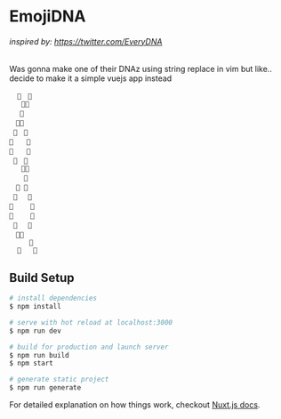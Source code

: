 # EmojiDNA
###### inspired by: https://twitter.com/EveryDNA

Was gonna make one of their DNAz using string replace in vim but like.. decide to make it a simple vuejs app instead

```
  🐧　🔮
   🐧🔮
　 🔮
　🔮🐧
 🔮　🐧
🔮　　🐧
🔮　　🐧
 🔮　🐧
   🔮🐧
　  🐧
　🐧 🔮
 🐧　 🔮
🐧　　 🔮
🐧　　 🔮
 🐧　 🔮
　🐧🔮
     🔮
  🔮   🐧
```

## Build Setup

``` bash
# install dependencies
$ npm install

# serve with hot reload at localhost:3000
$ npm run dev

# build for production and launch server
$ npm run build
$ npm start

# generate static project
$ npm run generate
```

For detailed explanation on how things work, checkout [Nuxt.js docs](https://nuxtjs.org).
